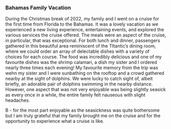 ### Bahamas Family Vacation

During the Christmas break of 2022, my family and I went on a cruise for the first time from Florida to the Bahamas. It was a lovely vacation as we experienced a new living experience, entertaining events, and explored the various services the cruise offered. The meals were an aspect of the cruise, in particular, that was exceptional. For both lunch and dinner, passengers gathered in this beautiful area reminiscent of the TItantic’s dining room, where we could order an array of delectable dishes with a variety of choices for each course. The food was incredibly delicious and one of my favourite dishes was the shrimp calamari, a dish my sister and I ordered nearly three times each evening! My favourite memory from the trip was wehn my sister and I were sunbathing on the rooftop and a crowd gathered nearby at the sight of dolphins. We were lucky to catch sight of, albeit briefly, an adorable pair of dolphins swimming in the nearby distance. However, one aspect that was not very enjoyable was being slightly seasick as every once in a while, the entire family felt nauseous with slight headaches. 

B - for the most part enjoyable as the seasickness was quite bothersome but I am truly grateful that my family brought me on the cruise and for the opportunity to experience what a cruise is like. 
